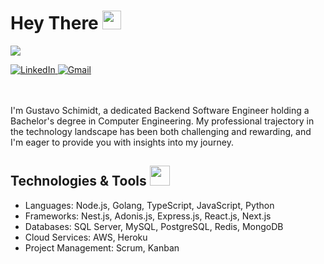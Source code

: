 <h1> Hey There <img src = "https://raw.githubusercontent.com/MartinHeinz/MartinHeinz/master/wave.gif" width = 30px> </h1>
<p align='center'>
</p>

<p>
  <a href="https://github.com/DenverCoder1/readme-typing-svg"><img src="https://readme-typing-svg.herokuapp.com?&font=IBM+Plex+Sans&color=abcdef&size=20&lines=Welcome+to+my+GitHub+Profile!;I'm+a+Backend+Software+Engineer" /></a>
</p>

  <a href="https://www.linkedin.com/in/gustavoschimidtalves/" target="_blank">
    <img alt="LinkedIn" src="https://img.shields.io/badge/LinkedIn-0077B5?style=for-the-badge&logo=linkedin&logoColor=white">
  </a>
  
  <a href="mailto:schmidtgustavo7@gmail.com" target="_blank">
    <img alt="Gmail" src="https://img.shields.io/badge/Gmail-c14438?style=for-the-badge&logo=Gmail&logoColor=white">
  </a>

  <br/> <br/>
I'm Gustavo Schimidt, a dedicated Backend Software Engineer holding a Bachelor's degree in Computer Engineering. My professional trajectory in the technology landscape has been both challenging and rewarding, and I'm eager to provide you with insights into my journey.

<h2> Technologies & Tools <img src = "https://media2.giphy.com/media/QssGEmpkyEOhBCb7e1/giphy.gif?cid=ecf05e47a0n3gi1bfqntqmob8g9aid1oyj2wr3ds3mg700bl&rid=giphy.gif" width = 32px> </h2>

- Languages: Node.js, Golang, TypeScript, JavaScript, Python
- Frameworks: Nest.js, Adonis.js, Express.js, React.js, Next.js
- Databases: SQL Server, MySQL, PostgreSQL, Redis, MongoDB
- Cloud Services: AWS, Heroku
- Project Management: Scrum, Kanban
